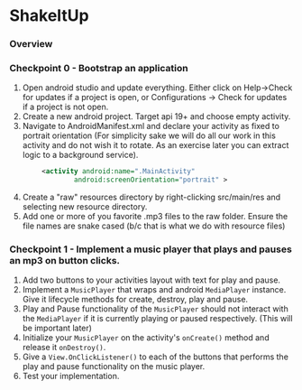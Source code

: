 # ShakeItUp

### Overview

### Checkpoint 0 - Bootstrap an application

1. Open android studio and update everything. Either click on Help->Check for updates if a project is open, or Configurations -> Check for updates if a project is not open.  
2. Create a new android project. Target api 19+ and choose empty activity.  
3. Navigate to AndroidManifest.xml and declare your activity as fixed to portrait orientation (For simplicity sake we will do all our work in this activity and do not wish it to rotate. As an exercise later you can extract logic to a background service).  
```xml
        <activity android:name=".MainActivity"
                android:screenOrientation="portrait" >
```
4. Create a "raw" resources directory by right-clicking src/main/res and selecting new resource directory.  
5. Add one or more of you favorite .mp3 files to the raw folder. Ensure the file names are snake cased (b/c that is what we do with resource files)

### Checkpoint 1 - Implement a music player that plays and pauses an mp3 on button clicks.

1. Add two buttons to your activities layout with text for play and pause.
2. Implement a `MusicPlayer` that wraps and android `MediaPlayer` instance. Give it lifecycle methods for create, destroy, play and pause.
3. Play and Pause functionality of the `MusicPlayer` should not interact with the `MediaPlayer` if it is currently playing or paused respectively. (This will be important later)
4. Initialize your `MusicPlayer` on the activity's `onCreate()` method and release it `onDestroy()`.
5. Give a `View.OnClickListener()` to each of the buttons that performs the play and pause functionality on the music player.
6. Test your implementation.